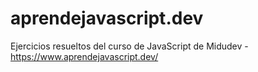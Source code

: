 # aprendejavascript.dev
Ejercicios resueltos del curso de JavaScript de Midudev - https://www.aprendejavascript.dev/
